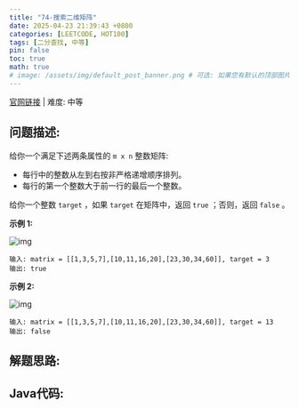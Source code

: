 ```yaml
---
title: "74-搜索二维矩阵"
date: 2025-04-23 21:39:43 +0800
categories: [LEETCODE, HOT100]
tags: [二分查找, 中等]
pin: false
toc: true
math: true
# image: /assets/img/default_post_banner.png # 可选: 如果您有默认的顶部图片，取消注释并修改路径
---
```


[官网链接](https://leetcode.cn/problems/search-a-2d-matrix/) \| 难度: 中等

## 问题描述: 

给你一个满足下述两条属性的 `m x n` 整数矩阵: 

- 每行中的整数从左到右按非严格递增顺序排列。
- 每行的第一个整数大于前一行的最后一个整数。

给你一个整数 `target` ，如果 `target` 在矩阵中，返回 `true` ；否则，返回 `false` 。

 

**示例 1:**

![img](../assets/img/posts/leetcode/p74_0.jpg)

```
输入: matrix = [[1,3,5,7],[10,11,16,20],[23,30,34,60]], target = 3
输出: true
```

**示例 2:**

![img](../assets/img/posts/leetcode/p74_1.jpg)

```
输入: matrix = [[1,3,5,7],[10,11,16,20],[23,30,34,60]], target = 13
输出: false
```

## 解题思路: 

## Java代码: 
